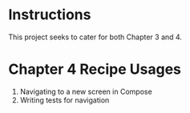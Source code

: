 # Instructions 

This project seeks to cater for both Chapter 3 and 4. 

# Chapter 4 Recipe Usages 

1. Navigating to a new screen in Compose 
2. Writing tests for navigation


